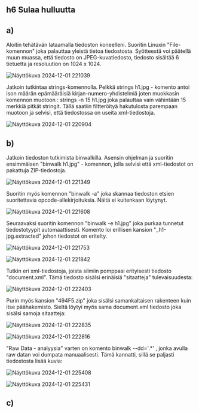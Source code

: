 ## h6 Sulaa hulluutta

## a)

Aloitin tehätävän lataamalla tiedoston koneelleni. Suoritin Linuxin "File-komennon" joka palauttaa yleistä tietoa tiedostosta. Syötteestä voi päätellä muun muassa, että tiedosto on JPEG-kuvatiedosto, tiedosto sisältää 6 tietuetta ja resoluution on 1024 x 1024.

![Näyttökuva 2024-12-01 221039](https://github.com/user-attachments/assets/1264fb0f-f345-447f-83fa-42670dd8eac0)

Jatkoin tutkintaa strings-komennolla. Pelkkä strings h1.jpg - komento antoi ison määrän epämääräisiä kirjan-numero-yhdistelmiä joten muokkasin komennon muotoon : strings -n 15 h1.jpg joka palauttaa vain vähintään 15 merkkiä pitkät stringit. Tällä saatiin filtteröityä hakutulosta parempaan muotoon ja selvisi, että tiedostossa on useita xml-tiedostoja.

![Näyttökuva 2024-12-01 220904](https://github.com/user-attachments/assets/e777dec3-7ae3-4744-8e3b-7b25f679fb7b)

## b)

Jatkoin tiedoston tutkimista binwalkilla. Asensin ohjelman ja suoritin ensimmäisen "binwalk h1.jpg" - komennon, jolla selvisi että xml-tiedostot on pakattuja ZIP-tiedostoja. 

![Näyttökuva 2024-12-01 221349](https://github.com/user-attachments/assets/8821edfd-139e-41fc-bb1e-2abe987b9c88)

Suoritin myös komennon "binwalk -a" joka skannaa tiedoston etsien suoritettavia opcode-allekirjoituksia. Näitä ei kuitenkaan löytynyt.

![Näyttökuva 2024-12-01 221608](https://github.com/user-attachments/assets/d0cb128e-3f18-450f-9751-92daaa1db610)

Seuraavaksi suoritin komennon "binwalk -e h1.jpg" joka purkaa tunnetut tiedostotyypit automaattisesti. Komento loi erillisen kansion "_h1-jpg.extracted" johon tiedostot on eritelty. 

![Näyttökuva 2024-12-01 221753](https://github.com/user-attachments/assets/2d4d5d6e-1301-45f2-867a-e9437033de85)

![Näyttökuva 2024-12-01 221842](https://github.com/user-attachments/assets/7f42091f-6067-41d3-9fb4-8858e7d2d570)

Tutkin eri xml-tiedostoja, joista silmiin pomppasi erityisesti tiedosto "document.xml". Tämä tiedosto sisälsi erinäisiä "sitaatteja" tulevaisuudesta:

![Näyttökuva 2024-12-01 222403](https://github.com/user-attachments/assets/c0c541c9-77b8-4e2e-852d-56e44455eec7)

Purin myös  kansion "494F5.zip" joka sisälsi samankaltaisen rakenteen kuin itse päähakemisto. Sieltä löytyi myös sama document.xml tiedosto joka sisälsi samoja sitaatteja:

![Näyttökuva 2024-12-01 222835](https://github.com/user-attachments/assets/dd52b44d-4334-4d60-a673-7ecd9aa45f9d)

![Näyttökuva 2024-12-01 222816](https://github.com/user-attachments/assets/e41ae3cd-3939-4ea9-8b22-8a62f943cd3f)

"Raw Data - analyysia" varten on komento binwalk --dd='.*' , jonka avulla raw datan voi dumpata manuaalisesti. Tämä kannatti, sillä se paljasti tiedostosta lisää kuvia:

![Näyttökuva 2024-12-01 225408](https://github.com/user-attachments/assets/1b9aa24f-b1a6-405c-a20b-6f07966aa1f0)

![Näyttökuva 2024-12-01 225431](https://github.com/user-attachments/assets/b368252e-6907-453c-b89c-a4f50fc2458c)

## c)


